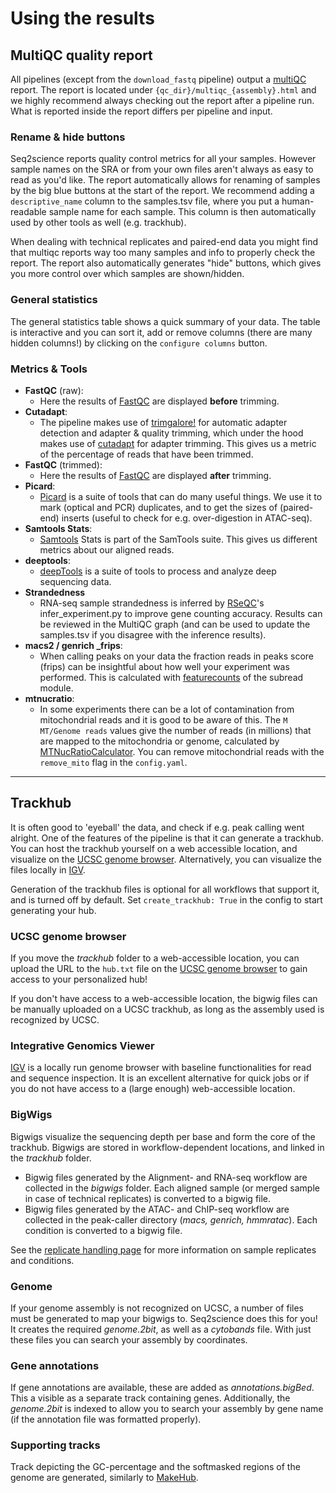 # Using the results
## MultiQC quality report
All pipelines (except from the `download_fastq` pipeline) output a [multiQC](https://multiqc.info/) report. The report is located under `{qc_dir}/multiqc_{assembly}.html` and we highly recommend always checking out the report after a pipeline run. What is reported inside the report differs per pipeline and input.

### Rename & hide buttons
Seq2science reports quality control metrics for all your samples. However sample names on the SRA or from your own files aren't always as easy to read as you'd like. The report automatically allows for renaming of samples by the big blue buttons at the start of the report. We recommend adding a `descriptive_name` column to the samples.tsv file, where you put a human-readable sample name for each sample. This column is then automatically used by other tools as well (e.g. trackhub). 

When dealing with technical replicates and paired-end data you might find that multiqc reports way too many samples and info to properly check the report. The report also automatically generates "hide" buttons, which gives you more control over which samples are shown/hidden.   

### General statistics
The general statistics table shows a quick summary of your data. The table is interactive and you can sort it, add or remove columns (there are many hidden columns!) by clicking on the `configure columns` button.

### Metrics & Tools
* **FastQC** (raw):
  * Here the results of [FastQC](https://www.bioinformatics.babraham.ac.uk/projects/fastqc/) are displayed **before** trimming.
* **Cutadapt**:
  * The pipeline makes use of [trimgalore!](https://www.bioinformatics.babraham.ac.uk/projects/trim_galore/) for automatic adapter detection and adapter & quality trimming, which under the hood makes use of [cutadapt](https://cutadapt.readthedocs.io/en/stable/) for adapter trimming. This gives us a metric of the percentage of reads that have been trimmed.
* **FastQC** (trimmed):
  * Here the results of [FastQC](https://www.bioinformatics.babraham.ac.uk/projects/fastqc/) are displayed **after** trimming.
* **Picard**:
  * [Picard](https://broadinstitute.github.io/picard/) is a suite of tools that can do many useful things. We use it to mark (optical and PCR) duplicates, and to get the sizes of (paired-end) inserts (useful to check for e.g. over-digestion in ATAC-seq).
* **Samtools Stats**:
  * [Samtools](http://www.htslib.org/doc/samtools-1.6.html) Stats is part of the SamTools suite. This gives us different metrics about our aligned reads.
* **deeptools**:
  * [deepTools](https://deeptools.readthedocs.io/en/develop/) is a suite of tools to process and analyze deep sequencing data.
* **Strandedness**
  * RNA-seq sample strandedness is inferred by [RSeQC](http://rseqc.sourceforge.net/)'s infer_experiment.py to improve gene counting accuracy. Results can be reviewed in the MultiQC graph (and can be used to update the samples.tsv if you disagree with the inference results).
* **macs2 / genrich _frips**:
  * When calling peaks on your data the fraction reads in peaks score (frips) can be insightful about how well your experiment was performed. This is calculated with [featurecounts](http://subread.sourceforge.net/) of the subread module.
* **mtnucratio**:
  * In some experiments there can be a lot of contamination from mitochondrial reads and it is good to be aware of this. The `M MT/Genome reads` values give the number of reads (in millions) that are mapped to the mitochondria or genome, calculated by [MTNucRatioCalculator](https://github.com/apeltzer/MTNucRatioCalculator). You can remove mitochondrial reads with the `remove_mito` flag in the `config.yaml`.

***
## Trackhub
It is often good to 'eyeball' the data, and check if e.g. peak calling went alright.
One of the features of the pipeline is that it can generate a trackhub.
You can host the trackhub yourself on a web accessible location, and visualize on the [UCSC genome browser](https://genome.ucsc.edu/cgi-bin/hgHubConnect).
Alternatively, you can visualize the files locally in [IGV](https://software.broadinstitute.org/software/igv/).

Generation of the trackhub files is optional for all workflows that support it, and is turned off by default.
Set `create_trackhub: True` in the config to start generating your hub.

### UCSC genome browser
If you move the *trackhub* folder to a web-accessible location, you can upload the URL to the `hub.txt` file on the [UCSC genome browser](https://genome-euro.ucsc.edu/cgi-bin/hgHubConnect#unlistedHubs) to gain access to your personalized hub!

If you don't have access to a web-accessible location, the bigwig files can be manually uploaded on a UCSC trackhub, as long as the assembly used is recognized by UCSC. 

### Integrative Genomics Viewer
[IGV](https://software.broadinstitute.org/software/igv/) is a locally run genome browser with baseline functionalities for read and sequence inspection.
It is an excellent alternative for quick jobs or if you do not have access to a (large enough) web-accessible location.

### BigWigs
Bigwigs visualize the sequencing depth per base and form the core of the trackhub. Bigwigs are stored in workflow-dependent locations, and linked in the *trackhub* folder.
- Bigwig files generated by the Alignment- and RNA-seq workflow are collected in the *bigwigs* folder. Each aligned sample (or merged sample in case of technical replicates) is converted to a bigwig file.
- Bigwig files generated by the ATAC- and ChIP-seq workflow are collected in the peak-caller directory (*macs, genrich, hmmratac*). Each condition is converted to a bigwig file.

See the [replicate handling page](https://vanheeringen-lab.github.io/seq2science/content/workflows/atac_seq.html#technical-replicates) for more information on sample replicates and conditions.

### Genome
If your genome assembly is not recognized on UCSC, a number of files must be generated to map your bigwigs to.
Seq2science does this for you!
It creates the required *genome.2bit*, as well as a *cytobands* file.
With just these files you can search your assembly by coordinates.

### Gene annotations
If gene annotations are available, these are added as *annotations.bigBed*.
This a visible as a separate track containing genes.
Additionally, the *genome.2bit* is indexed to allow you to search your assembly by gene name (if the annotation file was formatted properly).

### Supporting tracks
Track depicting the GC-percentage and the softmasked regions of the genome are generated, similarly to [MakeHub](https://github.com/Gaius-Augustus/MakeHub).
